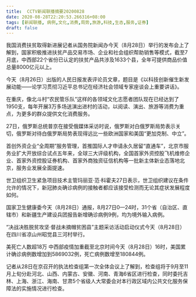 ```yaml
---
title:  CCTV新闻联播摘要20200828
date: 2020-08-28T22:20:53.266316+08:00
tags: [新闻联播, 病例,文化,消费,局势,旅游,科技,生态,服务,证券]
draft: false
---
```


我国<span class="keywords_fund">消费</span>扶贫取得新进展记者从国务院新闻办今天（8月28日）举行的发布会上了解到，国家积极推进扶贫产品交易市场、企业和社会组织帮助销售等模式，截至7月底，中西部22个省份已认定的扶贫产品共涉及1633个县，全年可提供商品价值总量8000亿元以上。

今天（8月26日）出版的人民日报发表评论员文章，题目是《以<span class="keywords_fund">科技</span>创新催生新发展动能——论学习贯彻习近平总书记在经济社会领域专家座谈会上重要讲话》。

在重庆，像北斗村“农民管乐队”这样的各领域<span class="keywords_content">文化</span>志愿者团队现在已经达到了1950支，每年开展3万多场送演出进村的活动，以阅读、演出、<span class="keywords_fund">旅游</span>等<span class="keywords_fund">消费</span>为重点，为更多的群众提供<span class="keywords_content">文化</span><span class="keywords_fund">消费</span><span class="keywords_fund">服务</span>。

27日，俄罗斯总统普京在接受俄媒体采访时说，俄罗斯对白俄罗斯<span class="keywords_fund">局势</span>表示关切，俄罗斯对待白俄罗斯<span class="keywords_fund">局势</span>表现得远比一些欧洲国家和美国“更加克制、中立”。

首创外资企业“全周期”<span class="keywords_fund">服务</span>管理，首推国际人才申请永久居留“直通车”，北京市<span class="keywords_fund">服务</span>业扩大开放综合试点五年来，全球三大评级机构，全国首家外资控股飞机维修企业、首家外资控股<span class="keywords_fund">证券</span>机构、首家外商独资征信机构等一批新主体新业态落地北京，<span class="keywords_fund">服务</span>业发展全面提速。

世卫组织卫生紧急项目技术主管玛丽亚·范·科霍夫27日表示，世卫组织建议在条件允许的情况下，新冠肺炎确诊<span class="keywords_content">病例</span>的接触者都应该接受检测而无论其症状发展程度如何。

国家卫生健康委今天（8月28日）通报，8月27日0—24时，31个省（自治区、直辖市）和新疆生产建设兵团报告新增确诊<span class="keywords_content">病例</span>9例，均为境外输入<span class="keywords_content">病例</span>。

“决战决胜脱贫攻坚·督战未摘帽贫困县”主题采访活动启动仪式今天（8月28日）在四川省凉山州昭觉县三河村举行。

美死亡人数超18万 中西部疫情加重截至北京时间今天（8月28日）16时，美国累计确诊<span class="keywords_content">病例</span>数增加到5869032例，死亡<span class="keywords_content">病例</span>数增至180844例。

记者从28日在京召开的执法检查组第一次全体会议上了解到，检查组将于9月至11月上旬分赴河北、山西、内蒙古、安徽、河南、青海6省区进行检查，同时委托吉林、上海、浙江、海南、甘肃5个省级人大常委会对本行政区域内公共<span class="keywords_content">文化</span><span class="keywords_fund">服务</span>保障法的实施情况进行检查。
